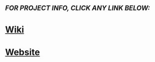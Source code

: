 ## _FOR PROJECT INFO, CLICK ANY LINK BELOW:_
# <a href="https://github.com/HypertextAssassin0273/ModernSnakesAndLadders-PF_PROJECT/wiki">Wiki</a>
# <a href="https://hypertextassassin0273.github.io/ModernSnakesAndLadders-PF_PROJECT">Website</a>
